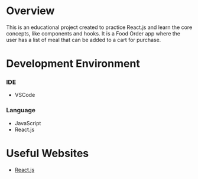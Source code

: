 # Overview

This is an educational project created to practice React.js and learn the core concepts, like components and hooks. It is a Food Order app where the user has a list of meal that can be added to a cart for purchase.

# Development Environment

### IDE

- VSCode

### Language

- JavaScript
- React.js

# Useful Websites

- [React.js](https://reactjs.org/)
